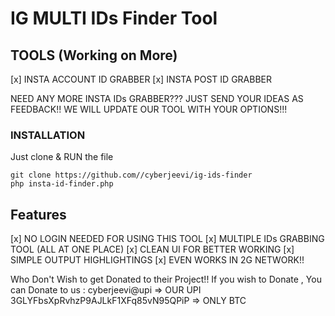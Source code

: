 # IG MULTI IDs Finder Tool

## TOOLS (Working on More)
[x] INSTA ACCOUNT ID GRABBER
[x] INSTA POST ID GRABBER

NEED ANY MORE INSTA IDs GRABBER???
JUST SEND YOUR IDEAS AS FEEDBACK!!
WE WILL UPDATE OUR TOOL WITH YOUR OPTIONS!!!

### INSTALLATION
Just clone & RUN the file
```
git clone https://github.com//cyberjeevi/ig-ids-finder
php insta-id-finder.php
```

## Features
[x] NO LOGIN NEEDED FOR USING THIS TOOL
[x] MULTIPLE IDs GRABBING TOOL (ALL AT ONE PLACE)
[x] CLEAN UI FOR BETTER WORKING
[x] SIMPLE OUTPUT HIGHLIGHTINGS
[x] EVEN WORKS IN 2G NETWORK!!


Who Don't Wish to get Donated to their Project!!
If you wish to Donate ,
You can Donate to us :
    cyberjeevi@upi => OUR UPI
    3GLYFbsXpRvhzP9AJLkF1XFq85vN95QPiP => ONLY BTC
    
